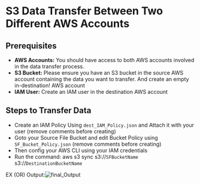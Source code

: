 # S3 Data Transfer Between Two Different AWS Accounts
## Prerequisites
+ **AWS Accounts:** You should have access to both AWS accounts involved in the data transfer process.
+ **S3 Bucket:** Please ensure you have an S3 bucket in the source AWS account containing the data you want to transfer. And create an empty in-destination!
 AWS account
+ **IAM User:** Create an IAM user in the destination AWS account

## Steps to Transfer Data
+ Create an IAM Policy Using ```dest_IAM_Policy.json``` and Attach it with your user (remove comments before creating)
+ Goto your Source File Bucket and edit Bucket Policy using ```SF_Bucket_Policy.json``` (remove comments before creating)
+ Then config your AWS CLI using your IAM credentials
+ Run the command: aws s3 sync s3://`SFBucketName` s3://`DestinationBucketName`

EX (OR) Output:![final_Output](https://github.com/BhuvanesWaran00/AWS/assets/117109051/07708474-4ce1-46eb-ad8e-84e2f55aa5f4)
